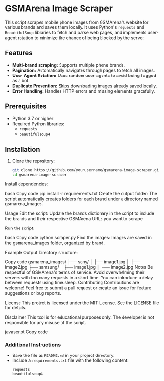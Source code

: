 # GSMArena Image Scraper

This script scrapes mobile phone images from GSMArena's website for various brands and saves them locally. It uses Python's `requests` and `BeautifulSoup` libraries to fetch and parse web pages, and implements user-agent rotation to minimize the chance of being blocked by the server.

## Features

- **Multi-brand scraping:** Supports multiple phone brands.
- **Pagination:** Automatically navigates through pages to fetch all images.
- **User-Agent Rotation:** Uses random user-agents to avoid being flagged as a bot.
- **Duplicate Prevention:** Skips downloading images already saved locally.
- **Error Handling:** Handles HTTP errors and missing elements gracefully.

## Prerequisites

- Python 3.7 or higher
- Required Python libraries:
  - `requests`
  - `beautifulsoup4`

## Installation

1. Clone the repository:
   ```bash
   git clone https://github.com/yourusername/gsmarena-image-scraper.git
   cd gsmarena-image-scraper
Install dependencies:

bash
Copy code
pip install -r requirements.txt
Create the output folder: The script automatically creates folders for each brand under a directory named gsmarena_images.

Usage
Edit the script: Update the brands dictionary in the script to include the brands and their respective GSMArena URLs you want to scrape.

Run the script:

bash
Copy code
python scraper.py
Find the images: Images are saved in the gsmarena_images folder, organized by brand.

Example Output
Directory structure:

Copy code
gsmarena_images/
    ├── sony/
    │   ├── image1.jpg
    │   ├── image2.jpg
    ├── samsung/
    │   ├── image1.jpg
    │   ├── image2.jpg
Notes
Be respectful of GSMArena's terms of service.
Avoid overwhelming their servers with too many requests in a short time. You can introduce a delay between requests using time.sleep.
Contributing
Contributions are welcome! Feel free to submit a pull request or create an issue for feature suggestions or bug reports.

License
This project is licensed under the MIT License. See the LICENSE file for details.

Disclaimer
This tool is for educational purposes only. The developer is not responsible for any misuse of the script.

javascript
Copy code

### Additional Instructions

- Save the file as `README.md` in your project directory.
- Include a `requirements.txt` file with the following content:
  ```plaintext
  requests
  beautifulsoup4
